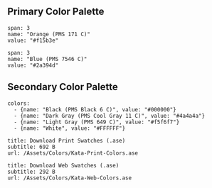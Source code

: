 ## Primary Color Palette

```color
span: 3
name: "Orange (PMS 171 C)"
value: "#f15b3e"
```

```color
span: 3
name: "Blue (PMS 7546 C)"
value: "#2a394d"
```

## Secondary Color Palette

```color-palette
colors:
  - {name: "Black (PMS Black 6 C)", value: "#000000"}
  - {name: "Dark Gray (PMS Cool Gray 11 C)", value: "#4a4a4a"}
  - {name: "Light Gray (PMS 649 C)", value: "#f5f6f7"}
  - {name: "White", value: "#FFFFFF"}
```

```download|span-3
title: Download Print Swatches (.ase)
subtitle: 692 B
url: /Assets/Colors/Kata-Print-Colors.ase
```

```download|span-3
title: Download Web Swatches (.ase)
subtitle: 292 B
url: /Assets/Colors/Kata-Web-Colors.ase
```
